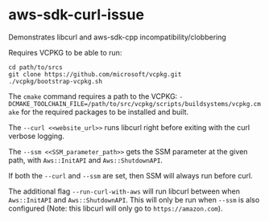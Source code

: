 # aws-sdk-curl-issue
Demonstrates libcurl and aws-sdk-cpp incompatibility/clobbering

Requires VCPKG to be able to run:
```shell
cd path/to/srcs
git clone https://github.com/microsoft/vcpkg.git
./vcpkg/bootstrap-vcpkg.sh
```

The `cmake` command requires a path to the VCPKG: `-DCMAKE_TOOLCHAIN_FILE=/path/to/src/vcpkg/scripts/buildsystems/vcpkg.cmake`
for the required packages to be installed and built.

The `--curl <<website_url>>` runs libcurl right before exiting with the curl verbose logging.

The `--ssm <<SSM_parameter_path>>` gets the SSM parameter at the given path, with `Aws::InitAPI` and `Aws::ShutdownAPI`.

If both the `--curl` and `--ssm` are set, then SSM will always run before curl.

The additional flag `--run-curl-with-aws` will run libcurl between when `Aws::InitAPI` and `Aws::ShutdownAPI`. This will
only be run when `--ssm` is also configured (Note: this libcurl will only go to `https://amazon.com`).

